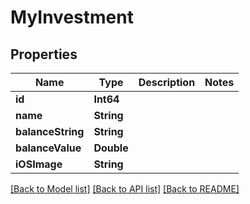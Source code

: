 # MyInvestment

## Properties
Name | Type | Description | Notes
------------ | ------------- | ------------- | -------------
**id** | **Int64** |  | 
**name** | **String** |  | 
**balanceString** | **String** |  | 
**balanceValue** | **Double** |  | 
**iOSImage** | **String** |  | 

[[Back to Model list]](../README.md#documentation-for-models) [[Back to API list]](../README.md#documentation-for-api-endpoints) [[Back to README]](../README.md)


